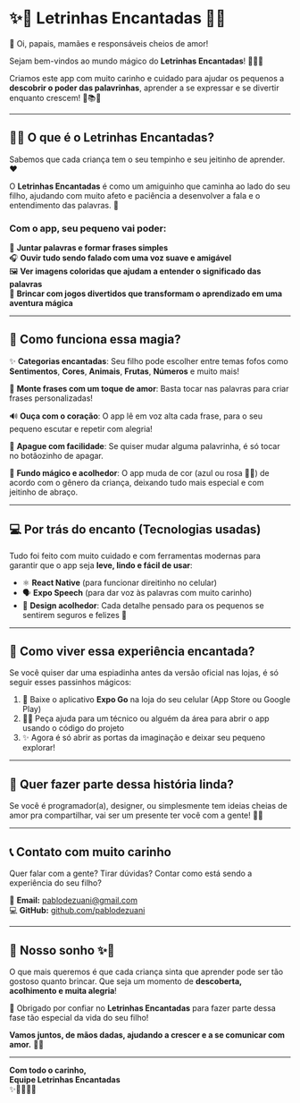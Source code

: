 # ✨🌸 Letrinhas Encantadas 💖🦋

👋 Oi, papais, mamães e responsáveis cheios de amor!  

Sejam bem-vindos ao mundo mágico do **Letrinhas Encantadas**! 🎨🌈✨  

Criamos este app com muito carinho e cuidado para ajudar os pequenos a **descobrir o poder das palavrinhas**, aprender a se expressar e se divertir enquanto crescem! 🌱📚💬  

---

## 🧚‍♀️ O que é o Letrinhas Encantadas?

Sabemos que cada criança tem o seu tempinho e seu jeitinho de aprender. ❤️  

O **Letrinhas Encantadas** é como um amiguinho que caminha ao lado do seu filho, ajudando com muito afeto e paciência a desenvolver a fala e o entendimento das palavras. 🌷  

### Com o app, seu pequeno vai poder:  

🌼 **Juntar palavras e formar frases simples**  
🎧 **Ouvir tudo sendo falado com uma voz suave e amigável**  
🖼️ **Ver imagens coloridas que ajudam a entender o significado das palavras**  
🎲 **Brincar com jogos divertidos que transformam o aprendizado em uma aventura mágica**  

---

## 🎈 Como funciona essa magia?

✨ **Categorias encantadas**: Seu filho pode escolher entre temas fofos como **Sentimentos**, **Cores**, **Animais**, **Frutas**, **Números** e muito mais!  

💬 **Monte frases com um toque de amor**: Basta tocar nas palavras para criar frases personalizadas!  

🔊 **Ouça com o coração**: O app lê em voz alta cada frase, para o seu pequeno escutar e repetir com alegria!  

🧹 **Apague com facilidade**: Se quiser mudar alguma palavrinha, é só tocar no botãozinho de apagar.  

🎨 **Fundo mágico e acolhedor**: O app muda de cor (azul ou rosa 💙💖) de acordo com o gênero da criança, deixando tudo mais especial e com jeitinho de abraço.  

---

## 💻 Por trás do encanto (Tecnologias usadas)

Tudo foi feito com muito cuidado e com ferramentas modernas para garantir que o app seja **leve, lindo e fácil de usar**:  

- ⚛️ **React Native** (para funcionar direitinho no celular)  
- 🗣️ **Expo Speech** (para dar voz às palavras com muito carinho)  
- 🎀 **Design acolhedor**: Cada detalhe pensado para os pequenos se sentirem seguros e felizes 🌟  

---

## 🚀 Como viver essa experiência encantada?

Se você quiser dar uma espiadinha antes da versão oficial nas lojas, é só seguir esses passinhos mágicos:  

1. 📲 Baixe o aplicativo **Expo Go** na loja do seu celular (App Store ou Google Play)  
2. 🧑‍💻 Peça ajuda para um técnico ou alguém da área para abrir o app usando o código do projeto  
3. ✨ Agora é só abrir as portas da imaginação e deixar seu pequeno explorar!  

---

## 💌 Quer fazer parte dessa história linda?

Se você é programador(a), designer, ou simplesmente tem ideias cheias de amor pra compartilhar, vai ser um presente ter você com a gente! 🎁🌷  

---

## 📞 Contato com muito carinho

Quer falar com a gente? Tirar dúvidas? Contar como está sendo a experiência do seu filho?  

📧 **Email:** pablodezuani@gmail.com  
💻 **GitHub:** [github.com/pablodezuani](https://github.com/pablodezuani)  

---

## 🌟 Nosso sonho ✨💛

O que mais queremos é que cada criança sinta que aprender pode ser tão gostoso quanto brincar. Que seja um momento de **descoberta, acolhimento e muita alegria**!  

🥰 Obrigado por confiar no **Letrinhas Encantadas** para fazer parte dessa fase tão especial da vida do seu filho!  

**Vamos juntos, de mãos dadas, ajudando a crescer e a se comunicar com amor.** 🌱💕  

---

**Com todo o carinho,  
Equipe Letrinhas Encantadas**  
✨📖🌷🦋🌈
